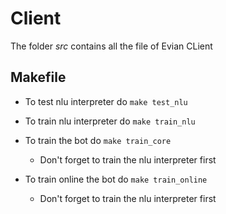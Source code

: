 # Client #
The folder *src* contains all the file of Evian CLient
## Makefile ##
* To test nlu interpreter do `make test_nlu`

* To train nlu interpreter do `make train_nlu`

* To train the bot do `make train_core`
	* Don't forget to train the nlu interpreter first

* To train online the bot do `make train_online`
	* Don't forget to train the nlu interpreter first

